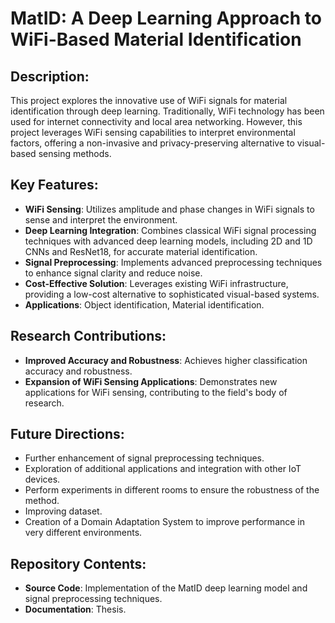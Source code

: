 # MatID: A Deep Learning Approach to WiFi-Based Material Identification

## Description:

This project explores the innovative use of WiFi signals for material identification through deep learning. Traditionally, WiFi technology has been used for internet connectivity and local area networking. However, this project leverages WiFi sensing capabilities to interpret environmental factors, offering a non-invasive and privacy-preserving alternative to visual-based sensing methods.

## Key Features:

- **WiFi Sensing**: Utilizes amplitude and phase changes in WiFi signals to sense and interpret the environment.
- **Deep Learning Integration**: Combines classical WiFi signal processing techniques with advanced deep learning models, including 2D and 1D CNNs and ResNet18, for accurate material identification.
- **Signal Preprocessing**: Implements advanced preprocessing techniques to enhance signal clarity and reduce noise.
- **Cost-Effective Solution**: Leverages existing WiFi infrastructure, providing a low-cost alternative to sophisticated visual-based systems.
- **Applications**: Object identification, Material identification.

## Research Contributions:

- **Improved Accuracy and Robustness**: Achieves higher classification accuracy and robustness.
- **Expansion of WiFi Sensing Applications**: Demonstrates new applications for WiFi sensing, contributing to the field's body of research.

## Future Directions:

- Further enhancement of signal preprocessing techniques.
- Exploration of additional applications and integration with other IoT devices.
- Perform experiments in different rooms to ensure the robustness of the method.
- Improving dataset.
- Creation of a Domain Adaptation System to improve performance in very different environments.

## Repository Contents:

- **Source Code**: Implementation of the MatID deep learning model and signal preprocessing techniques.
- **Documentation**: Thesis.
